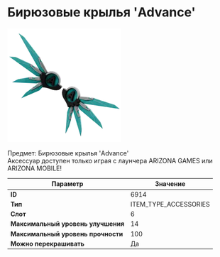 # Бирюзовые крылья 'Advance'

![Item Image](../img/6914.webp?raw=true)

Предмет: Бирюзовые крылья 'Advance'<br>Аксессуар доступен только играя с лаунчера ARIZONA GAMES или ARIZONA MOBILE!


| Параметр | Значение |
|----------|----------|
| **ID** | 6914 |
| **Тип** | ITEM_TYPE_ACCESSORIES |
| **Слот** | 6 |
| **Максимальный уровень улучшения** | 14 |
| **Максимальный уровень прочности** | 100 |
| **Можно перекрашивать** | Да |

